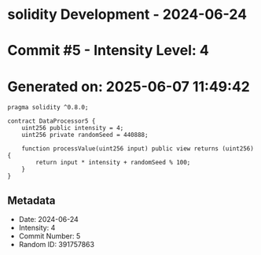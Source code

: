 ﻿# solidity Development - 2024-06-24
# Commit #5 - Intensity Level: 4
# Generated on: 2025-06-07 11:49:42
```solidity
pragma solidity ^0.8.0;

contract DataProcessor5 {
    uint256 public intensity = 4;
    uint256 private randomSeed = 440888;

    function processValue(uint256 input) public view returns (uint256) {
        return input * intensity + randomSeed % 100;
    }
}
```
## Metadata
- Date: 2024-06-24
- Intensity: 4
- Commit Number: 5
- Random ID: 391757863
